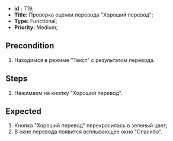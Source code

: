  - **id :** T19;
 - **Title:** Проверка оценки перевода "Хороший перевод";
 - **Type:** Functional;
 - **Priority:** Medium;

## Precondition

1. Находимся в режиме "Текст" с результатом перевода.

## Steps

1. Нажимаем на кнопку "Хороший перевод".
 
## Expected
  
1. Кнопка "Хороший перевод" перекрасилась в зеленый цвет;
2. В окне перевода появится всплывающее окно "Спасибо".